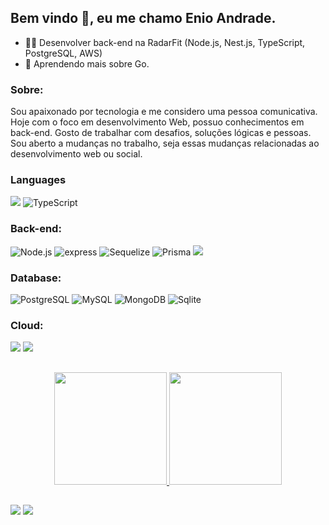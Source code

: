 <h2> Bem vindo 👋, eu me chamo Enio Andrade. </h2>

- :technologist: Desenvolver back-end na RadarFit (Node.js, Nest.js, TypeScript, PostgreSQL, AWS)
- 🌱 Aprendendo mais sobre Go.


<div>
   <h3 dir="auto">Sobre:</h3>
   <p>
      Sou apaixonado por tecnologia e me considero uma pessoa comunicativa.
      Hoje com o foco em desenvolvimento Web, possuo conhecimentos em back-end.
      Gosto de trabalhar com desafios, soluções lógicas e pessoas.
      Sou aberto a mudanças no trabalho, seja essas mudanças relacionadas ao desenvolvimento web ou social.
   </p>
</div>

<div>
   <h3 dir="auto">Languages</h3>
   <img src="https://res.cloudinary.com/practicaldev/image/fetch/s--yXd1I4K0--/c_limit%2Cf_auto%2Cfl_progressive%2Cq_auto%2Cw_880/https://img.shields.io/badge/Javascript-323330%3Fstyle%3Dfor-the-badge%26logo%3Djavascript%26logoColor%3DF7DF1E";logo=javascript" style="max-width: 100%;">
  <img src="https://res.cloudinary.com/practicaldev/image/fetch/s--ZLN5gijI--/c_limit%2Cf_auto%2Cfl_progressive%2Cq_auto%2Cw_880/https://img.shields.io/badge/TypeScript-007ACC%3Fstyle%3Dfor-the-badge%26logo%3Dtypescript%26logoColor%3Dwhite" alt="TypeScript"; style="max-width: 100%;">
</div>

<div>
  <h3 dir="auto">Back-end:</h3>
  <img src="https://res.cloudinary.com/practicaldev/image/fetch/s---tuyDVl_--/c_limit%2Cf_auto%2Cfl_progressive%2Cq_auto%2Cw_880/https://img.shields.io/badge/Node.js-43853D%3Fstyle%3Dfor-the-badge%26logo%3Dnode.js%26logoColor%3Dwhite" alt="Node.js"; style="max-width: 100%;">
  <img src="https://res.cloudinary.com/practicaldev/image/fetch/s--Rl0DwDaF--/c_limit%2Cf_auto%2Cfl_progressive%2Cq_auto%2Cw_880/https://img.shields.io/badge/Express.js-404D59%3Fstyle%3Dfor-the-badge"        alt="express"; style="max-width: 100%;">
  <img src="https://res.cloudinary.com/practicaldev/image/fetch/s--VlZmeiZf--/c_limit%2Cf_auto%2Cfl_progressive%2Cq_auto%2Cw_880/https://img.shields.io/badge/Sequelize-52B0E7%3Fstyle%3Dfor-the-badge%26logo%3DSequelize%26logoColor%3Dwhite" alt="Sequelize" style="max-width: 100%;">
  <img src="https://res.cloudinary.com/practicaldev/image/fetch/s--6C98uIG2--/c_limit%2Cf_auto%2Cfl_progressive%2Cq_auto%2Cw_880/https://img.shields.io/badge/Prisma-3982CE%3Fstyle%3Dfor-the-badge%26logo%3DPrisma%26logoColor%3Dwhite" alt="Prisma" data-canonical-src="https://img.shields.io/badge/-Prisma-333333?style=for-the-badge&amp;logo=prisma" style="max-width: 100%;">
  <img src="https://res.cloudinary.com/practicaldev/image/fetch/s--sDtFcwqD--/c_limit%2Cf_auto%2Cfl_progressive%2Cq_auto%2Cw_880/https://img.shields.io/badge/Jest-323330%3Fstyle%3Dfor-the-badge%26logo%3DJest%26logoColor%3Dwhite" style="max-width: 100%;">
</div>

<div>
  <h3 dir="auto">Database:</h3>
  <img src="https://res.cloudinary.com/practicaldev/image/fetch/s--LF_tT4cg--/c_limit%2Cf_auto%2Cfl_progressive%2Cq_auto%2Cw_880/https://img.shields.io/badge/PostgreSQL-316192%3Fstyle%3Dfor-the-badge%26logo%3Dpostgresql%26logoColor%3Dwhite" alt="PostgreSQL" style="max-width: 100%;">
  <img src="https://res.cloudinary.com/practicaldev/image/fetch/s--OvXzauo0--/c_limit%2Cf_auto%2Cfl_progressive%2Cq_auto%2Cw_880/https://img.shields.io/badge/MySQL-00000F%3Fstyle%3Dfor-the-badge%26logo%3Dmysql%26logoColor%3Dwhite" alt="MySQL" style="max-width: 100%;">
  <img src="https://res.cloudinary.com/practicaldev/image/fetch/s--m4KqDleG--/c_limit%2Cf_auto%2Cfl_progressive%2Cq_auto%2Cw_880/https://img.shields.io/badge/MongoDB-4EA94B%3Fstyle%3Dfor-the-badge%26logo%3Dmongodb%26logoColor%3Dwhite" alt="MongoDB" style="max-width: 100%;">
   <img src="https://res.cloudinary.com/practicaldev/image/fetch/s--7sSBcOK2--/c_limit%2Cf_auto%2Cfl_progressive%2Cq_auto%2Cw_880/https://img.shields.io/badge/SQLite-07405E%3Fstyle%3Dfor-the-badge%26logo%3Dsqlite%26logoColor%3Dwhite" alt="Sqlite" style="max-width: 100%;">
</div>

<div>
  <h3 dir="auto">Cloud:</h3>
  <img src="https://res.cloudinary.com/practicaldev/image/fetch/s--JJmfAMOd--/c_limit%2Cf_auto%2Cfl_progressive%2Cq_auto%2Cw_880/https://img.shields.io/badge/Microsoft_Azure-0089D6%3Fstyle%3Dfor-the-badge%26logo%3Dmicrosoft-azure%26logoColor%3Dwhite" style="max-width: 100%;">
  <img src="https://res.cloudinary.com/practicaldev/image/fetch/s--R3XgKh7v--/c_limit%2Cf_auto%2Cfl_progressive%2Cq_auto%2Cw_880/https://img.shields.io/badge/Amazon%2520AWS-FF9900%3Fstyle%3Dfor-the-badge%26logo%3Damazonaws%26logoColor%3Dwhite" style="max-width: 100%;">
</div>

##

<div align="center">
  <a href="https://github.com/enioandrade92">
  <img height="180em" src="https://github-readme-stats.vercel.app/api?username=enioandrade92&show_icons=true&theme=tokyonight&include_all_commits=true&count_private=true"/>
  <img height="180em" src="https://github-readme-stats.vercel.app/api/top-langs/?username=enioandrade92&layout=compact&langs_count=7&theme=tokyonight"/>
</div> 

##
 
<div>
  <a href="http://www.linkedin.com/in/enioandrade" target="_blank"><img src="https://img.shields.io/badge/-LinkedIn-%230077B5?style=for-the-badge&logo=linkedin&logoColor=white" target="_blank"></a>
  <a href="mailto:enioandrade92@hotmail.com"><img src="https://img.shields.io/badge/-HotEmail-%23333?style=for-the-badge&logo=gmail&logoColor=white" target="_blank"></a>
</div>
